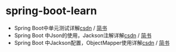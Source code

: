 # spring-boot-learn
- Spring Boot中单元测试详解[csdn](https://blog.csdn.net/NDKHBWH/article/details/97776134)  /  [简书](https://www.jianshu.com/p/7e2bb39d0401)
- Spring Boot 中Json的使用，Jackson注解详解[csdn](https://blog.csdn.net/NDKHBWH/article/details/98212326)  /  [简书](https://www.jianshu.com/p/3dd1cdaa33f2)
- Spring Boot 中Jackson配置，ObjectMapper使用详解[csdn](https://blog.csdn.net/NDKHBWH/article/details/98848770)  /  [简书](https://www.jianshu.com/p/62cdb0086ca0)